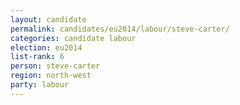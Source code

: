 ```yaml
---
layout: candidate
permalink: candidates/eu2014/labour/steve-carter/
categories: candidate labour
election: eu2014
list-rank: 6
person: steve-carter
region: north-west
party: labour
---
```

